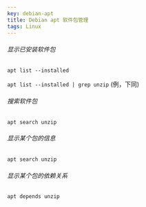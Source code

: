 ```yaml
---
key: debian-apt
title: Debian apt 软件包管理
tags: Linux
---
```


###### 显示已安装软件包

`apt list --installed`

`apt list --installed | grep unzip`  (例，下同)

###### 搜索软件包 

`apt search unzip`

###### 显示某个包的信息

`apt search unzip`

###### 显示某个包的依赖关系

`apt depends unzip`